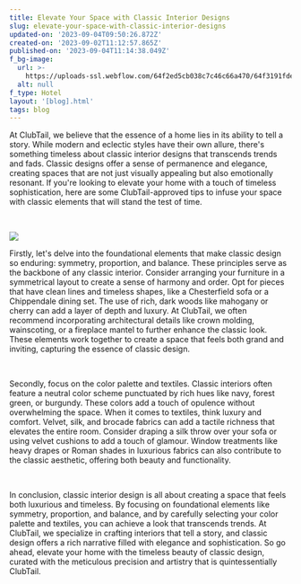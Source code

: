```yaml
---
title: Elevate Your Space with Classic Interior Designs
slug: elevate-your-space-with-classic-interior-designs
updated-on: '2023-09-04T09:50:26.872Z'
created-on: '2023-09-02T11:12:57.865Z'
published-on: '2023-09-04T11:14:38.049Z'
f_bg-image:
  url: >-
    https://uploads-ssl.webflow.com/64f2ed5cb038c7c46c66a470/64f3191fde2369f4a4bf04cc_64a367e9e20bb4386d366aad_64a2daac6377c951f4d73fc9_Mask%2520group-9-p-500.webp.png
  alt: null
f_type: Hotel
layout: '[blog].html'
tags: blog
---
```


At ClubTail, we believe that the essence of a home lies in its ability to tell a story. While modern and eclectic styles have their own allure, there's something timeless about classic interior designs that transcends trends and fads. Classic designs offer a sense of permanence and elegance, creating spaces that are not just visually appealing but also emotionally resonant. If you're looking to elevate your home with a touch of timeless sophistication, here are some ClubTail-approved tips to infuse your space with classic elements that will stand the test of time.

‍

![](https://uploads-ssl.webflow.com/64f2ed5cb038c7c46c66a470/64f320ee59342fcfba398b6d_64a2dbcf6377c951f4d8c7ff_64a2daaccfbfd116a5bbd733_Work%2520Image-p-1080.webp%20(1).png)

Firstly, let's delve into the foundational elements that make classic design so enduring: symmetry, proportion, and balance. These principles serve as the backbone of any classic interior. Consider arranging your furniture in a symmetrical layout to create a sense of harmony and order. Opt for pieces that have clean lines and timeless shapes, like a Chesterfield sofa or a Chippendale dining set. The use of rich, dark woods like mahogany or cherry can add a layer of depth and luxury. At ClubTail, we often recommend incorporating architectural details like crown molding, wainscoting, or a fireplace mantel to further enhance the classic look. These elements work together to create a space that feels both grand and inviting, capturing the essence of classic design.

‍

Secondly, focus on the color palette and textiles. Classic interiors often feature a neutral color scheme punctuated by rich hues like navy, forest green, or burgundy. These colors add a touch of opulence without overwhelming the space. When it comes to textiles, think luxury and comfort. Velvet, silk, and brocade fabrics can add a tactile richness that elevates the entire room. Consider draping a silk throw over your sofa or using velvet cushions to add a touch of glamour. Window treatments like heavy drapes or Roman shades in luxurious fabrics can also contribute to the classic aesthetic, offering both beauty and functionality.

‍

In conclusion, classic interior design is all about creating a space that feels both luxurious and timeless. By focusing on foundational elements like symmetry, proportion, and balance, and by carefully selecting your color palette and textiles, you can achieve a look that transcends trends. At ClubTail, we specialize in crafting interiors that tell a story, and classic design offers a rich narrative filled with elegance and sophistication. So go ahead, elevate your home with the timeless beauty of classic design, curated with the meticulous precision and artistry that is quintessentially ClubTail.

  

‍
